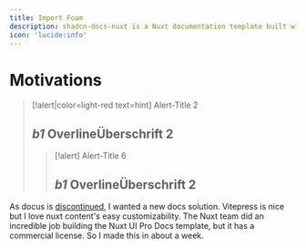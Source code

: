 ```yaml
---
title: Import Foam
description: shadcn-docs-nuxt is a Nuxt documentation template built with Nuxt Content and shadcn-vue.
icon: 'lucide:info'
---
```


<!-- CREARIS_PUBLISH -->

# **Motivations**

> [!alert|color=light-red text=hint] Alert-Title 2
> ## _b1_ Overline**Überschrift 2**
>
>> [!alert] Alert-Title 6
>> ## _b1_ Overline**Überschrift 2**
>>

As docus is [discontinued](https://github.com/nuxt-themes/docus/issues/1016), I wanted a new docs solution. Vitepress is nice but I love nuxt content's easy customizability. The Nuxt team did an incredible job building the Nuxt UI Pro Docs template, but it has a commercial license. So I made this in about a week.
